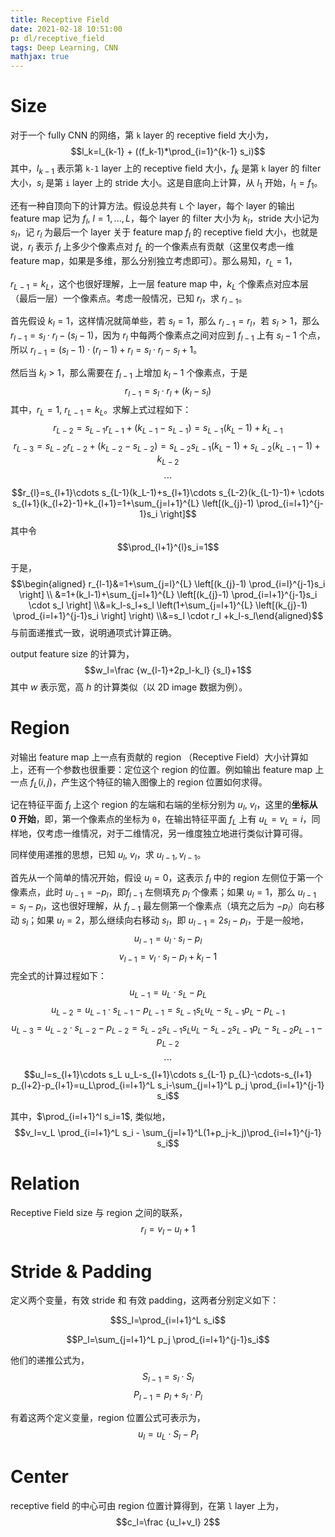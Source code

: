 ```yaml
---
title: Receptive Field
date: 2021-02-18 10:51:00
p: dl/receptive_field
tags: Deep Learning, CNN
mathjax: true
---
```


# Size

对于一个 fully CNN 的网络，第 `k` layer 的 receptive field 大小为，
$$l_k=l_{k-1} + ((f_k-1)*\prod_{i=1}^{k-1} s_i)$$
其中，$l_{k-1}$ 表示第 `k-1` layer 上的 receptive field 大小，$f_k$ 是第 `k` layer 的 filter 大小，$s_i$ 是第 `i` layer 上的 stride 大小。这是自底向上计算，从 $l_1$ 开始，$l_1=f_1$。



还有一种自顶向下的计算方法。假设总共有 `L` 个 layer，每个 layer 的输出 feature map 记为 $f_l, \ l=1,...,L$，每个 layer 的 filter 大小为 $k_l$，stride 大小记为 $s_l$，记 $r_l$ 为最后一个 layer 关于 feature map $f_l$ 的 receptive field 大小，也就是说，$r_l$ 表示 $f_l$ 上多少个像素点对 $f_L$ 的一个像素点有贡献（这里仅考虑一维 feature map，如果是多维，那么分别独立考虑即可）。那么易知，$r_L=1$，

$r_{L-1}=k_L$，这个也很好理解，上一层 feature map 中，$k_L$ 个像素点对应本层（最后一层）一个像素点。考虑一般情况，已知 $r_l$，求 $r_{l-1}$。

首先假设 $k_l=1$，这样情况就简单些，若 $s_l=1$，那么 $r_{l-1}=r_l$，若 $s_l>1$，那么 $r_{l-1}=s_l \cdot r_l -(s_l-1)$，因为 $r_l$ 中每两个像素点之间对应到 $f_{l-1}$ 上有 $s_l-1$ 个点，所以 $r_{l-1}=(s_l-1)\cdot(r_l-1)+ r_l=s_l \cdot r_l-s_l+1$。

然后当 $k_l>1$，那么需要在 $f_{l-1}$ 上增加 $k_l-1$ 个像素点，于是
$$r_{l-1}=s_l \cdot r_l + (k_l-s_l)$$
其中，$r_L=1, \ r_{L-1}=k_L$。求解上式过程如下：
$$r_{L-2}=s_{L-1} r_{L-1}+(k_{L-1}-s_{L-1})=s_{L-1}(k_L-1)+k_{L-1}$$
$$r_{L-3}=s_{L-2} r_{L-2}+(k_{L-2}-s_{L-2})=s_{L-2}s_{L-1}(k_L-1)+s_{L-2}(k_{L-1}-1)+k_{L-2}$$
$$\cdots$$
$$r_{l}=s_{l+1}\cdots s_{L-1}(k_L-1)+s_{l+1}\cdots s_{L-2}(k_{L-1}-1)+ \cdots s_{l+1}(k_{l+2}-1)+k_{l+1}=1+\sum_{j=l+1}^{L} \left[(k_{j}-1) \prod_{i=l+1}^{j-1}s_i \right]$$
其中令 $$\prod_{l+1}^{l}s_i=1$$

于是，
$$\begin{aligned} r_{l-1}&=1+\sum_{j=l}^{L} \left[(k_{j}-1) \prod_{i=l}^{j-1}s_i \right] \\ &=1+(k_l-1)+\sum_{j=l+1}^{L} \left[(k_{j}-1) \prod_{i=l+1}^{j-1}s_i \cdot s_l \right] \\&=k_l-s_l+s_l \left(1+\sum_{j=l+1}^{L} \left[(k_{j}-1) \prod_{i=l+1}^{j-1}s_i \right] \right) \\&=s_l \cdot r_l +k_l-s_l\end{aligned}$$
与前面递推式一致，说明通项式计算正确。

output feature size 的计算为，
$$w_l=\frac {w_{l-1}+2p_l-k_l} {s_l}+1$$
其中 $w$ 表示宽，高 $h$ 的计算类似（以 2D image 数据为例）。

# Region
对输出 feature map 上一点有贡献的 region （Receptive Field）大小计算如上，还有一个参数也很重要：定位这个 region 的位置。例如输出 feature map 上一点 $f_L(i,j)$，产生这个特征的输入图像上的 region 位置如何求得。

记在特征平面 $f_l$ 上这个 region 的左端和右端的坐标分别为 $u_l, \ v_l$，这里的<b>坐标从 0 开始</b>，即，第一个像素点的坐标为 `0`，在输出特征平面 $f_L$ 上有 $u_L=v_L=i$，同样地，仅考虑一维情况，对于二维情况，另一维度独立地进行类似计算可得。

同样使用递推的思想，已知 $u_l, \ v_l$，求 $u_{l-1}, v_{l-1}$。

首先从一个简单的情况开始，假设 $u_l=0$，这表示 $f_l$ 中的 region 左侧位于第一个像素点，此时 $u_{l-1}=-p_l$，即$f_{l-1}$ 左侧填充 $p_l$ 个像素；如果 $u_l=1$，那么 $u_{l-1}=s_l-p_l$，这也很好理解，从 $f_{l-1}$ 最左侧第一个像素点（填充之后为 $-p_l$）向右移动 $s_l$；如果 $u_l=2$，那么继续向右移动 $s_l$，即 $u_{l-1}=2s_l-p_l$，于是一般地，
$$u_{l-1}=u_l \cdot s_l -p_l$$
$$v_{l-1}=v_l \cdot s_l - p_l + k_l-1$$
完全式的计算过程如下：
$$u_{L-1}=u_L \cdot s_L - p_L$$
$$u_{L-2}=u_{L-1} \cdot s_{L-1}-p_{L-1}=s_{L-1}s_L u_L-s_{L-1}p_L-p_{L-1}$$
$$u_{L-3}=u_{L-2} \cdot s_{L-2}-p_{L-2}=s_{L-2}s_{L-1}s_L u_L-s_{L-2}s_{L-1}p_L-s_{L-2}p_{L-1}-p_{L-2}$$
$$\cdots$$
$$u_l=s_{l+1}\cdots s_L u_L-s_{l+1}\cdots s_{L-1} p_{L}-\cdots-s_{l+1} p_{l+2}-p_{l+1}=u_L\prod_{i=l+1}^L s_i-\sum_{j=l+1}^L p_j \prod_{i=l+1}^{j-1} s_i$$

其中，$\prod_{i=l+1}^l s_i=1$, 类似地，
$$v_l=v_L \prod_{i=l+1}^L s_i - \sum_{j=l+1}^L(1+p_j-k_j)\prod_{i=l+1}^{j-1} s_i$$

# Relation
Receptive Field size 与 region 之间的联系，
$$r_l=v_l-u_l+1$$

# Stride & Padding
定义两个变量，有效 stride 和 有效 padding，这两者分别定义如下：

$$S_l=\prod_{i=l+1}^L s_i$$

$$P_l=\sum_{j=l+1}^L p_j \prod_{i=l+1}^{j-1}s_i$$

他们的递推公式为，
$$S_{l-1}=s_l \cdot S_l$$
$$P_{l-1}=p_l+s_l \cdot P_l$$

有着这两个定义变量，region 位置公式可表示为，
$$u_l=u_L \cdot S_l - P_l$$

# Center
receptive field 的中心可由 region 位置计算得到，在第 `l` layer 上为，
$$c_l=\frac {u_l+v_l} 2$$

